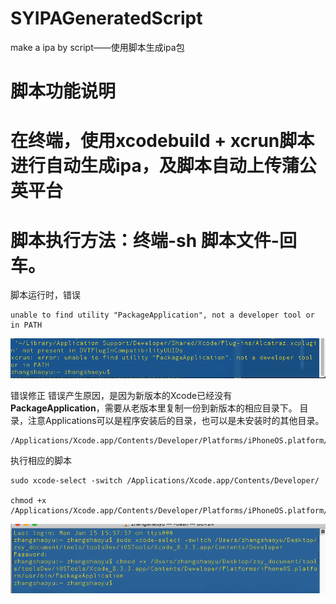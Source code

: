 # SYIPAGeneratedScript
make a ipa by script——使用脚本生成ipa包

# 脚本功能说明
# 在终端，使用**xcodebuild + xcrun**脚本进行自动生成ipa，及脚本自动上传蒲公英平台

# 脚本执行方法：终端-sh 脚本文件-回车。

脚本运行时，错误
```
unable to find utility "PackageApplication", not a developer tool or in PATH
```

![PackageApplication异常报错](./xcrun/PackageApplication异常报错.png)

错误修正
错误产生原因，是因为新版本的Xcode已经没有**PackageApplication**，需要从老版本里复制一份到新版本的相应目录下。
目录，注意Applications可以是程序安装后的目录，也可以是未安装时的其他目录。
```
/Applications/Xcode.app/Contents/Developer/Platforms/iPhoneOS.platform/Developer/usr/bin/
```
执行相应的脚本
```
sudo xcode-select -switch /Applications/Xcode.app/Contents/Developer/

chmod +x /Applications/Xcode.app/Contents/Developer/Platforms/iPhoneOS.platform/Developer/usr/bin/PackageApplication
```

![PackageApplication异常修正](./xcrun/PackageApplication异常修正.png)





